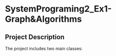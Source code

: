 # SystemPrograming2_Ex1-Graph&Algorithms
## Project Description
The project includes two main classes:
